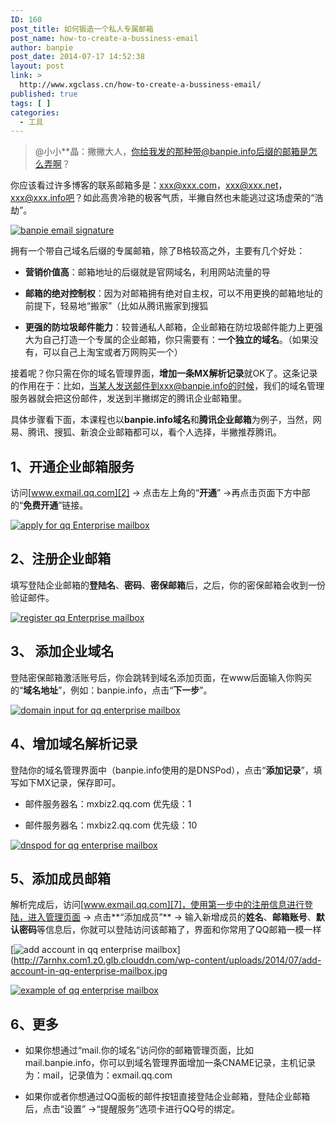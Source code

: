 ```yaml
---
ID: 160
post_title: 如何锻造一个私人专属邮箱
post_name: how-to-create-a-bussiness-email
author: banpie
post_date: 2014-07-17 14:52:38
layout: post
link: >
  http://www.xgclass.cn/how-to-create-a-bussiness-email/
published: true
tags: [ ]
categories:
  - 工具
---
```

> @小小**晶：撇撇大人，你给我发的那种带@banpie.info后缀的邮箱是怎么弄啊？

你应该看过许多博客的联系邮箱多是：xxx@xxx.com，xxx@xxx.net，xxx@xxx.info吧？如此高贵冷艳的极客气质，半撇自然也未能逃过这场虚荣的“浩劫”。

[![banpie email signature][1]][1]

拥有一个带自己域名后缀的专属邮箱，除了B格较高之外，主要有几个好处：

*   **营销价值高**：邮箱地址的后缀就是官网域名，利用网站流量的导

*   **邮箱的绝对控制权**：因为对邮箱拥有绝对自主权，可以不用更换的邮箱地址的前提下，轻易地“搬家”（比如从腾讯搬家到搜狐

*   **更强的防垃圾邮件能力**：较普通私人邮箱，企业邮箱在防垃圾邮件能力上更强大为自己打造一个专属的企业邮箱，你只需要有：**一个独立的域名**。（如果没有，可以自己上淘宝或者万网购买一个）

接着呢？你只需在你的域名管理界面，**增加一条MX解析记录**就OK了。这条记录的作用在于：比如，当某人发送邮件到xxx@banpie.info的时候，我们的域名管理服务器就会把这份邮件，发送到半撇绑定的腾讯企业邮箱里。

具体步骤看下面，本课程也以**banpie.info域名**和**腾讯企业邮箱**为例子，当然，网易、腾讯、搜狐、新浪企业邮箱都可以，看个人选择，半撇推荐腾讯。

## 1、开通企业邮箱服务

访问[www.exmail.qq.com][2] -> 点击左上角的“**开通**” ->再点击页面下方中部的“**免费开通**”链接。

[![apply for qq Enterprise mailbox][3]][3]

## 2、注册企业邮箱

填写登陆企业邮箱的**登陆名**、**密码**、**密保邮箱**后，之后，你的密保邮箱会收到一份验证邮件。

[![register qq Enterprise mailbox][4]][4]

## 3、 添加企业域名

登陆密保邮箱激活账号后，你会跳转到域名添加页面，在www后面输入你购买的“**域名地址**”，例如：banpie.info，点击“**下一步**”。

[![domain input for qq enterprise mailbox][5]][5]

## 4、增加域名解析记录

登陆你的域名管理界面中（banpie.info使用的是DNSPod），点击“**添加记录**”，填写如下MX记录，保存即可。

*   邮件服务器名：mxbiz2.qq.com 优先级：1

*   邮件服务器名：mxbiz2.qq.com 优先级：10

[![dnspod for qq enterprise mailbox][6]][6]

## 5、添加成员邮箱

解析完成后，访问[www.exmail.qq.com][7]，使用第一步中的注册信息进行登陆，进入管理页面 -> 点击**“添加成员”** -> 输入新增成员的**姓名**、**邮箱账号**、**默认密码**等信息后，你就可以登陆访问该邮箱了，界面和你常用了QQ邮箱一模一样

[![add account in qq enterprise mailbox][8]](http://7arnhx.com1.z0.glb.clouddn.com/wp-content/uploads/2014/07/add-account-in-qq-enterprise-mailbox.jpg

[![example of qq enterprise mailbox][9]][9]

## 6、更多

*   如果你想通过“mail.你的域名”访问你的邮箱管理页面，比如mail.banpie.info，你可以到域名管理界面增加一条CNAME记录，主机记录为：mail，记录值为：exmail.qq.com

*   如果你或者你想通过QQ面板的邮件按钮直接登陆企业邮箱，登陆企业邮箱后，点击“设置” ->“提醒服务”选项卡进行QQ号的绑定。

 [1]: http://www.xgclass.cn/wp-content/uploads/2018/11/banpie-email-signature.jpg
 [2]: http://exmail.qq.com/
 [3]: http://7arnhx.com1.z0.glb.clouddn.com/wp-content/uploads/2014/07/apply-for-qq-Enterprise-mailbox.jpg
 [4]: http://7arnhx.com1.z0.glb.clouddn.com/wp-content/uploads/2014/07/register-qq-Enterprise-mailbox.jpg
 [5]: http://7arnhx.com1.z0.glb.clouddn.com/wp-content/uploads/2014/07/domain-input-for-qq-enterprise-mailbox.jpg
 [6]: http://7arnhx.com1.z0.glb.clouddn.com/wp-content/uploads/2014/07/dnspod-for-qq-enterprise-mailbox.jpg
 [7]: http://www.exmail.qq.com/
 [8]: http://7arnhx.com1.z0.glb.clouddn.com/wp-content/uploads/2014/07/add-account-in-qq-enterprise-mailbox.jpg
 [9]: http://7arnhx.com1.z0.glb.clouddn.com/wp-content/uploads/2014/07/example-of-qq-enterprise-mailbox.jpg